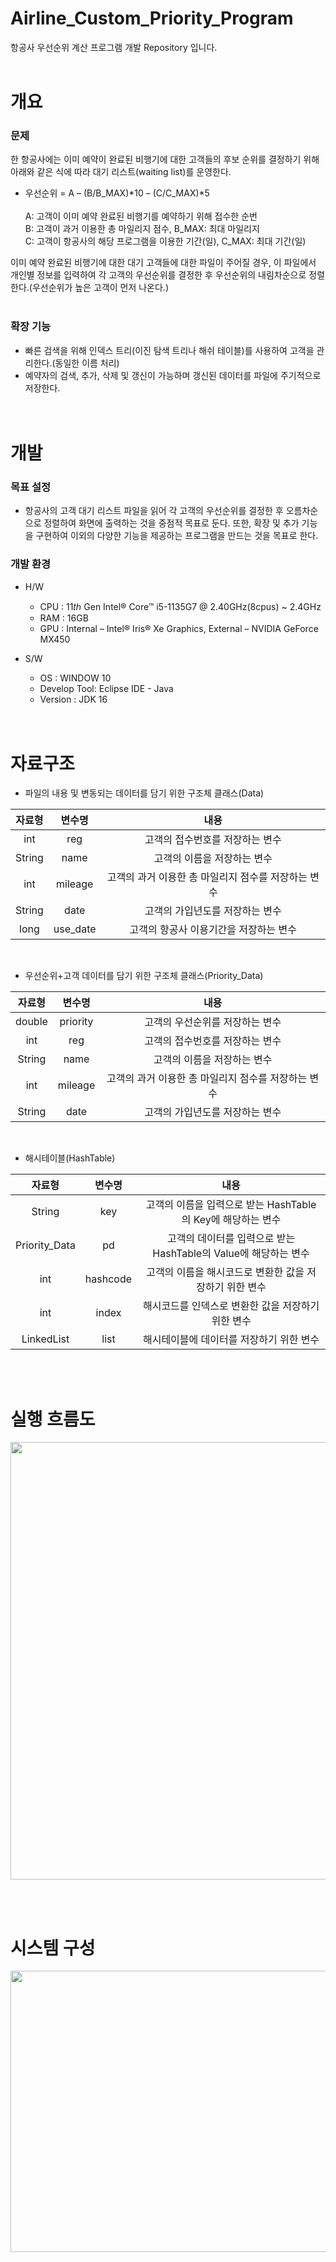 # Airline_Custom_Priority_Program
항공사 우선순위 계산 프로그램 개발 Repository 입니다.
<br/><br/>


# 개요
### 문제
한 항공사에는 이미 예약이 완료된 비행기에 대한 고객들의 후보 순위를 결정하기 
위해 아래와 같은 식에 따라 대기 리스트(waiting list)를 운영한다.<br/>
- 우선순위 = A – (B/B_MAX)*10 – (C/C_MAX)*5<br/><br/>
    A: 고객이 이미 예약 완료된 비행기를 예약하기 위해 접수한 순번<br/>
    B: 고객이 과거 이용한 총 마일리지 점수, B_MAX: 최대 마일리지<br/>
    C: 고객이 항공사의 해당 프로그램을 이용한 기간(일), C_MAX: 최대 기간(일)<br/>
    
이미 예약 완료된 비행기에 대한 대기 고객들에 대한 파일이 주어질 경우, 이 파일에서 개인별 정보를 입력하여 각 고객의 우선순위를 결정한 후 우선순위의 내림차순으로 정렬한다.(우선순위가 높은 고객이 먼저 나온다.)
<br/><br/>


### 확장 기능
- 빠른 검색을 위해 인덱스 트리(이진 탐색 트리나 해쉬 테이블)를 사용하여 고객을 관리한다.(동일한 이름 처리)
- 예약자의 검색, 추가, 삭제 및 갱신이 가능하며 갱신된 데이터를 파일에 주기적으로 저장한다.
<br/><br/><br/>


# 개발
### 목표 설정
- 항공사의 고객 대기 리스트 파일을 읽어 각 고객의 우선순위를 결정한 후 오름차순으로 정렬하여 화면에 출력하는 것을 중점적 목표로 둔다. 또한, 확장 및 추가 기능을 구현하여 이외의 다양한 기능을 제공하는 프로그램을 만드는 것을 목표로 한다.

### 개발 환경
- H/W
  - CPU : 11𝑡ℎ Gen Intel® Core™ i5-1135G7 @ 2.40GHz(8cpus) ~ 2.4GHz
  - RAM : 16GB
  - GPU : Internal – Intel® Iris® Xe Graphics, External – NVIDIA GeForce MX450

- S/W
  - OS : WINDOW 10
  - Develop Tool: Eclipse IDE - Java
  - Version : JDK 16
<br/><br/><br/>

# 자료구조
- 파일의 내용 및 변동되는 데이터를 담기 위한 구조체 클래스(Data)
  
|자료형|변수명|내용|
|:---:|:---:|:---:|
|int|reg|고객의 접수번호를 저장하는 변수|
|String|name|고객의 이름을 저장하는 변수|
|int|mileage|고객의 과거 이용한 총 마일리지 점수를 저장하는 변수|
|String|date|고객의 가입년도를 저장하는 변수|
|long|use_date|고객의 항공사 이용기간을 저장하는 변수|
<br/>

- 우선순위+고객 데이터를 담기 위한 구조체 클래스(Priority_Data)
  
|자료형|변수명|내용|
|:---:|:---:|:---:|
|double|priority|고객의 우선순위를 저장하는 변수|
|int|reg|고객의 접수번호를 저장하는 변수|
|String|name|고객의 이름을 저장하는 변수|
|int|mileage|고객의 과거 이용한 총 마일리지 점수를 저장하는 변수|
|String|date|고객의 가입년도를 저장하는 변수|
<br/>

- 해시테이블(HashTable)
  
|자료형|변수명|내용|
|:---:|:---:|:---:|
|String|key|고객의 이름을 입력으로 받는 HashTable의 Key에 해당하는 변수|
|Priority_Data|pd|고객의 데이터를 입력으로 받는 HashTable의 Value에 해당하는 변수|
|int|hashcode|고객의 이름을 해시코드로 변환한 값을 저장하기 위한 변수|
|int|index|해시코드를 인덱스로 변환한 값을 저장하기 위한 변수|
|LinkedList<Node>|list|해시테이블에 데이터를 저장하기 위한 변수|
    
<br/><br/>
    
# 실행 흐름도
<p align="center">
  <img src="https://user-images.githubusercontent.com/74342121/148162412-1c657fca-498b-4d04-8f50-91e9eb97829f.png" width="1000" height="700">
</p>
    
<br/><br/>
    
# 시스템 구성
<p align="center">
  <img src="https://user-images.githubusercontent.com/74342121/148162787-68e42e23-e6a7-47f2-b89a-e3cf5e481ae3.png" width="800" height="450">
</p>
